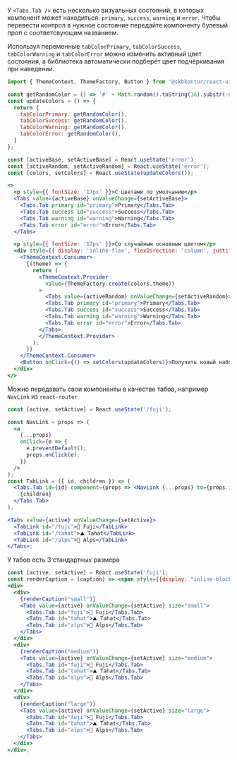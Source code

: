 У `<Tabs.Tab />` есть несколько визуальных состояний, в которых компонент может находиться: `primary`, `success`, `warning` и `error`. Чтобы перевести контрол в нужное состояние передайте компоненту булевый проп с соответсвующим названием.

Используя переменные `tabColorPrimary`, `tabColorSuccess`, `tabColorWarning` и `tabColorError` можно изменить активный цвет состояния, а библиотека автоматически подберёт цвет подчёркивания при наведении.

```jsx harmony
import { ThemeContext, ThemeFactory, Button } from '@skbkontur/react-ui';

const getRandomColor = () => '#' + Math.random().toString(16).substr(-6);
const updateColors = () => {
  return {
    tabColorPrimary: getRandomColor(),
    tabColorSuccess: getRandomColor(),
    tabColorWarning: getRandomColor(),
    tabColorError: getRandomColor(),
  }
};

const [activeBase, setActiveBase] = React.useState('error');
const [activeRandom, setActiveRandom] = React.useState('error');
const [colors, setColors] = React.useState(updateColors());

<>
  <p style={{ fontSize: '17px' }}>C цветами по умолчанию</p>
  <Tabs value={activeBase} onValueChange={setActiveBase}>
    <Tabs.Tab primary id="primary">Primary</Tabs.Tab>
    <Tabs.Tab success id="success">Success</Tabs.Tab>
    <Tabs.Tab warning id="warning">Warning</Tabs.Tab>
    <Tabs.Tab error id="error">Error</Tabs.Tab>
  </Tabs>

  <p style={{ fontSize: '17px' }}>Со случайным основным цветом</p>
  <div style={{ display: 'inline-flex', flexDirection: 'column', justifyContent: 'space-between', height: '100px' }}>
    <ThemeContext.Consumer>
      {(theme) => {
        return (
          <ThemeContext.Provider
            value={ThemeFactory.create(colors,theme)}
          >
            <Tabs value={activeRandom} onValueChange={setActiveRandom}>
            <Tabs.Tab primary id="primary">Primary</Tabs.Tab>
            <Tabs.Tab success id="success">Success</Tabs.Tab>
            <Tabs.Tab warning id="warning">Warning</Tabs.Tab>
            <Tabs.Tab error id="error">Error</Tabs.Tab>
          </Tabs>
          </ThemeContext.Provider>
        );
      }}
    </ThemeContext.Consumer>
    <Button onClick={() => setColors(updateColors)}>Получить новый набор цветов</Button>
  </div>
</>
```



Можно передавать свои компоненты в качестве табов, например `NavLink` из `react-router`

```jsx harmony
const [active, setActive] = React.useState('/fuji');

const NavLink = props => (
  <a
    {...props}
    onClick={e => {
      e.preventDefault();
      props.onClick(e);
    }}
  />
);
const TabLink = ({ id, children }) => (
  <Tabs.Tab id={id} component={props => <NavLink {...props} to={props.id} />}>
    {children}
  </Tabs.Tab>
);

<Tabs value={active} onValueChange={setActive}>
  <TabLink id="/fuji">🌋 Fuji</TabLink>
  <TabLink id="/tahat">⛰ Tahat</TabLink>
  <TabLink id="/alps">🗻 Alps</TabLink>
</Tabs>;
```

У табов есть 3 стандартных размера
```jsx harmony
const [active, setActive] = React.useState('fuji');
const renderCaption = (caption) => <span style={{display: "inline-block", width: 60}}>{caption}</span>;
<div>
  <div>
    {renderCaption("small")}
    <Tabs value={active} onValueChange={setActive} size="small">
      <Tabs.Tab id="fuji">🌋 Fuji</Tabs.Tab>
      <Tabs.Tab id="tahat">⛰ Tahat</Tabs.Tab>
      <Tabs.Tab id="alps">🗻 Alps</Tabs.Tab>
    </Tabs>
  </div>
  <div>
    {renderCaption("medium")}
    <Tabs value={active} onValueChange={setActive} size="medium">
      <Tabs.Tab id="fuji">🌋 Fuji</Tabs.Tab>
      <Tabs.Tab id="tahat">⛰ Tahat</Tabs.Tab>
      <Tabs.Tab id="alps">🗻 Alps</Tabs.Tab>
    </Tabs>
  </div>
  <div>
    {renderCaption("large")}
    <Tabs value={active} onValueChange={setActive} size="large">
      <Tabs.Tab id="fuji">🌋 Fuji</Tabs.Tab>
      <Tabs.Tab id="tahat">⛰ Tahat</Tabs.Tab>
      <Tabs.Tab id="alps">🗻 Alps</Tabs.Tab>
    </Tabs>
  </div>
</div>;
```
